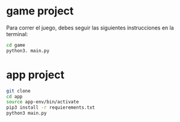 # game project

Para correr el juego, debes seguir las siguientes instrucciones en la terminal:

```sh
cd game
python3. main.py
```

# app project

```sh
git clone 
cd app
source app-env/bin/activate
pip3 install -r requierements.txt
python3 main.py
```
